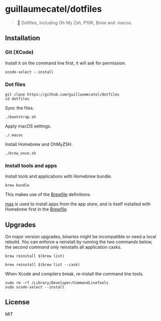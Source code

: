 # guillaumecatel/dotfiles

> 🔧 Dotfiles, including Oh My Zsh, P10K, Brew and .macos.

## Installation

### Git (XCode)

Install it on the command line first, it will ask for permission.

```
xcode-select --install
```

### Dot files

```
git clone https://github.com/guillaumecatel/dotfiles
cd dotfiles
```

Sync the files.

```
./bootstrap.sh
```

Apply macOS settings.

```
./.macos
```

Install Homebrew and OhMyZSH.

```
./brew_once.sh
```

### Install tools and apps

Install tools and applications with Homebrew bundle.

```
brew bundle
```

This makes use of the [Brewfile](Brewfile) definitions.

[mas](https://github.com/mas-cli/mas) is used to install apps from the app store, and is itself installed with Homebrew first in the [Brewfile](Brewfile).

## Upgrades

On major version upgrades, binaries might be incompatible or need a local rebuild.
You can enforce a reinstall by running the two commands below, the second command
only reinstalls all application casks.

```
brew reinstall $(brew list)

brew reinstall $(brew list --cask)
```

When Xcode and compilers break, re-install the command line tools.

```
sudo rm -rf /Library/Developer/CommandLineTools
sudo xcode-select --install
```

## License
MIT
